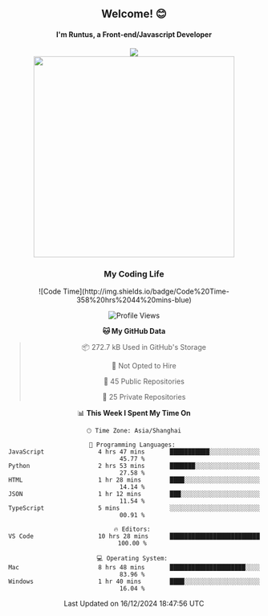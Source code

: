 

<div align="center">
    <div>    
        <h2>Welcome! 😊</h2>
        <h4> I'm Runtus, a Front-end/Javascript Developer</h4>
    </div>
    <img style="width=100%" src="https://github.com/user-attachments/assets/96bbb592-d82f-4a25-bfe7-39362c279943"> </img>
</div>


<div align="center">
<img src="https://github-readme-stats.vercel.app/api?username=Runtus&show_icons=true&theme=tokyonight" width=400 />

</div>

<div align="center">
<h3>My Coding Life</h3>
<!--START_SECTION:waka-->
![Code Time](http://img.shields.io/badge/Code%20Time-358%20hrs%2044%20mins-blue)

![Profile Views](http://img.shields.io/badge/Profile%20Views-5-blue)

**🐱 My GitHub Data** 

> 📦 272.7 kB Used in GitHub's Storage 
 > 
> 🚫 Not Opted to Hire
 > 
> 📜 45 Public Repositories 
 > 
> 🔑 25 Private Repositories 
 > 
📊 **This Week I Spent My Time On** 

```text
🕑︎ Time Zone: Asia/Shanghai

💬 Programming Languages: 
JavaScript               4 hrs 47 mins       ███████████░░░░░░░░░░░░░░   45.77 % 
Python                   2 hrs 53 mins       ███████░░░░░░░░░░░░░░░░░░   27.58 % 
HTML                     1 hr 28 mins        ████░░░░░░░░░░░░░░░░░░░░░   14.14 % 
JSON                     1 hr 12 mins        ███░░░░░░░░░░░░░░░░░░░░░░   11.54 % 
TypeScript               5 mins              ░░░░░░░░░░░░░░░░░░░░░░░░░   00.91 % 

🔥 Editors: 
VS Code                  10 hrs 28 mins      █████████████████████████   100.00 % 

💻 Operating System: 
Mac                      8 hrs 48 mins       █████████████████████░░░░   83.96 % 
Windows                  1 hr 40 mins        ████░░░░░░░░░░░░░░░░░░░░░   16.04 % 
```


 Last Updated on 16/12/2024 18:47:56 UTC
<!--END_SECTION:waka-->
</div>
